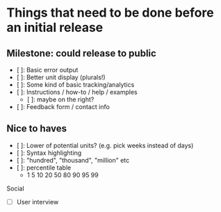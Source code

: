 # Things that need to be done before an initial release

## Milestone: could release to public

- [ ]: Basic error output
- [ ]: Better unit display (plurals!)
- [ ]: Some kind of basic tracking/analytics
- [ ]: Instructions / how-to / help / examples
  - [ ]: maybe on the right?
- [ ]: Feedback form / contact info

## Nice to haves

- [ ]: Lower of potential units? (e.g. pick weeks instead of days)
- [ ]: Syntax highlighting
- [ ]: "hundred", "thousand", "million" etc
- [ ]: percentile table
  - 1 5 10 20 50 80 90 95 99

Social

- [ ] User interview
